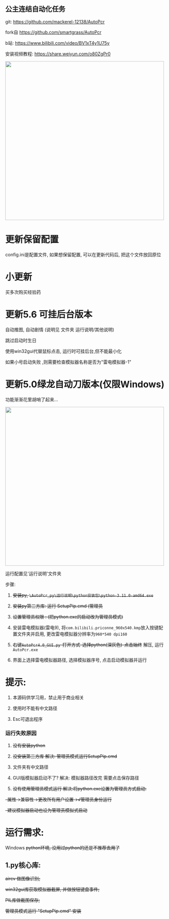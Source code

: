 ## 公主连结自动化任务 

git: https://github.com/mackerel-12138/AutoPcr

fork自 https://github.com/smartgrass/AutoPcr

b站: https://www.bilibili.com/video/BV1xT4y1U75y

安装视频教程: https://share.weiyun.com/o80ZgPr0

<img src="https://github.com/smartgrass/AutoPcr/blob/main/png/Top.png" width= "500"/>

# 更新保留配置

config.ini是配置文件, 如果想保留配置, 可以在更新代码后, 把这个文件放回原位
# 小更新

买多次购买经验药

# 更新5.6 可挂后台版本

自动推图, 自动剧情 (说明见 文件夹 运行说明/其他说明)

跳过启动时生日

使用win32gui代替鼠标点击, 运行时可挂后台,但不能最小化

如果小号启动失败 ,则需要检查模拟器名称是否为"雷电模拟器-1"

# 更新5.0绿龙自动刀版本(仅限Windows) 

功能渐渐花里胡哨了起来...

<img src="https://github.com/smartgrass/AutoPcr/blob/main/png/GUIWindow.png" width= "500"/>

运行配置见'运行说明'文件夹

步骤: 

1. ~~安装py, ```\AutoPcr_py\运行说明\python安装包\python-3.11.0-amd64.exe```~~

2. ~~安装py第三方库: 运行 SetupPip.cmd (管理员~~

3. ~~设置管理员权限 : (把python.exe的启动改为管理员模式)~~

4. 安装雷电模拟器(雷电9), 将```com.bilibili.priconne_960x540.kmp```放入按键配置文件夹并启用, 更改雷电模拟器分辨率为```960*540 dpi160```

5. ~~右键```AutoPcr4.0_GUI.py```-打开方式-选择python(深灰色)-点击始终~~ 解压, 运行```AutoPcr.exe```

6. 界面上选择雷电模拟器路径, 选择模拟器序号, 点击启动模拟器并运行

# 提示:

1. 本源码供学习用，禁止用于商业相关

2. 使用时不能有中文路径

3. Esc可退出程序

### 运行失败原因
1. ~~没有安装python~~

2. ~~没安装第三方库 解决: 管理员模式运行SetupPip.cmd~~

3. 文件夹有中文路径

4. GUI版模拟器启动不了?  解决: 模拟器路径改完 需要点击保存路径

5. ~~没有使用管理员模式运行 解决:将python.exe设置为管理员方式启动:~~

~~-属性->兼容性->更改所有用户设置->√管理员身份运行~~

~~-建议模拟器启动也设为管理员模拟式启动~~


# 运行需求:
Windows
~~python环境, 没用过python的还是不推荐去用了~~


## 1.py核心库:

 ~~aircv 做图像识别;~~
 
 ~~win32gui库获取模拟器截屏, 并做按钮键盘事件;~~
 
 ~~PIL库做截图保存;~~
 
~~管理员模式运行 "SetupPip.cmd" 安装~~

